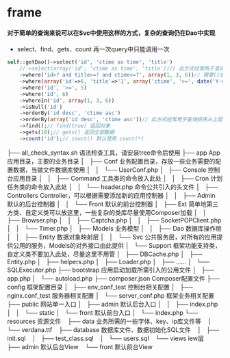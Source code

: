 # frame

#### 对于简单的查询来说可以在Svc中使用这样的方式，复杂的查询仍在Dao中实现
 - select、find、gets、count 再一次query中只能调用一次

```php
self::getDao()->select('id', 'ctime as time', 'title')
    //->select(array('id', 'ctime as time', 'title'))// 此方式经常用于查询字段从上层变量中获取时使用
    ->where('id>? and title>=? and ctime<=?', array(1, 3, 6))// 需要()或者or查询时可以用此方法
    ->where(array('id'=>6, 'title'=>'1', array('ctime', '>=', date('Y-m-d H:i:s'))))// 此方式经常用于查询条件从上层变量中获取时使用
    ->where('id', '>=', 5)
    ->where('id', 6)
    ->whereIn('id', array(1, 3, 6))
    ->isNull('id')
    ->orderBy('id desc', 'ctime asc')
    ->orderBy(array('id desc', 'ctime asc'))// 此方式经常用于查询排序从上层变量中获取时使用
    ->find();// find(true) 返回对象
    ->gets(10);// gets() 返回全部数据
    ->count('id');// count() 默认使用 count(*)
```

├── all_check_syntax.sh           语法检查工具，请安装tree命令后使用
├── app                           App应用目录，主要的业务目录
│   ├── Conf                          业务配置目录，存放一些业务需要的配置数据，当做文件数据库使用
│   │   └── UserConf.php
│   ├── Console                       控制台应用目录
│   │   ├── Command                       工具类的命令放入此处
│   │   ├── Cron                          计划任务类的命令放入此处
│   │   └── header.php                    命令公共引入的头文件
│   ├── Controllers                   Controller，可以根据需要添加新的应用控制器
│   │   ├── Admin                         默认的后台控制器
│   │   └── Front                         默认的前台控制器
│   ├── Ext                           简单地第三方类、自定义类可以放这里，一些复杂的类库尽量使用Composer加载
│   │   ├── Browser.php
│   │   ├── Captcha.php
│   │   ├── SocketPOPClient.php
│   │   └── Timer.php
│   ├── Models                        业务模型
│   │   ├── Dao                           数据库操作层
│   │   ├── Entity                        数据对象映射层
│   │   └── Svc                           公共服务层，对所有的应用提供公用的服务，Models的对外接口由此提供
│   └── Support                       框架功能支持类，自定义类不要加入此处，尽量这里不用管
│       ├── DBCache.php
│       ├── Entity.php
│       ├── helpers.php
│       ├── Loader.php
│       ├── ......
│       └── SQLExecutor.php
├── bootstrap                         应用启动加载所需引入的公用文件
│   ├── app.php
│   └── autoload.php
├── composer.json                     Composer配置文件
├── config                            框架配置目录
│   ├── env_conf_test                     控制台相关配置
│   ├── nginx.conf_test                   服务器相关配置
│   └── server_conf.php                   框架业务相关配置
├── public                            网站单一入口
│   ├── admin                             默认后台入口
│   │   ├── index.php
│   │   └── static
│   └── front                             默认前台入口
│       └── index.php
└── resources                         资源文件
    ├── data                              业务所需的一些字体、key、ip库文件等
    │   └── verdana.ttf
    ├── database                          数据库文件、数据初始化SQL文件
    │   ├── init.sql
    │   ├── test_class.sql
    │   └── users.sql
    └── views                             iew层
        ├── admin                             默认后台View
        └── front                             默认前台View